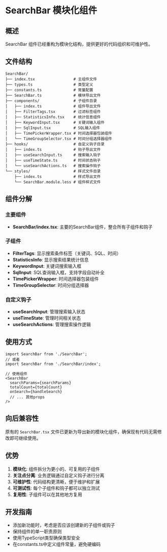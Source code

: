 # SearchBar 模块化组件

## 概述

SearchBar 组件已经重构为模块化结构，提供更好的代码组织和可维护性。

## 文件结构

```
SearchBar/
├── index.tsx                 # 主组件文件
├── types.ts                  # 类型定义
├── constants.ts              # 常量配置
├── SearchBar.ts              # 模块导出文件
├── components/               # 子组件目录
│   ├── index.ts              # 组件导出文件
│   ├── FilterTags.tsx        # 过滤标签组件
│   ├── StatisticsInfo.tsx    # 统计信息组件
│   ├── KeywordInput.tsx      # 关键词输入组件
│   ├── SqlInput.tsx          # SQL输入组件
│   ├── TimePickerWrapper.tsx # 时间选择器包装组件
│   └── TimeGroupSelector.tsx # 时间分组选择器组件
├── hooks/                    # 自定义钩子目录
│   ├── index.ts              # 钩子导出文件
│   ├── useSearchInput.ts     # 搜索输入钩子
│   ├── useTimeState.ts       # 时间状态钩子
│   └── useSearchActions.ts   # 搜索操作钩子
└── styles/                   # 样式文件目录
    ├── index.ts              # 样式导出文件
    └── SearchBar.module.less # 组件样式文件
```

## 组件分解

### 主要组件
- **SearchBar/index.tsx**: 主要的SearchBar组件，整合所有子组件和钩子

### 子组件
- **FilterTags**: 显示搜索条件标签（关键词、SQL、时间）
- **StatisticsInfo**: 显示搜索结果统计信息
- **KeywordInput**: 关键词搜索输入框
- **SqlInput**: SQL查询输入框，支持字段自动补全
- **TimePickerWrapper**: 时间选择器包装组件
- **TimeGroupSelector**: 时间分组选择器

### 自定义钩子
- **useSearchInput**: 管理搜索输入状态
- **useTimeState**: 管理时间相关状态
- **useSearchActions**: 管理搜索操作逻辑

## 使用方式

```tsx
import SearchBar from './SearchBar';
// 或者
import SearchBar from './SearchBar/index';

// 使用组件
<SearchBar
  searchParams={searchParams}
  totalCount={totalCount}
  onSearch={handleSearch}
  // ... 其他props
/>
```

## 向后兼容性

原有的 `SearchBar.tsx` 文件已更新为导出新的模块化组件，确保现有代码无需修改即可继续使用。

## 优势

1. **模块化**: 组件拆分为更小的、可复用的子组件
2. **关注点分离**: 业务逻辑通过自定义钩子进行分离
3. **可维护性**: 代码结构更清晰，便于维护和扩展
4. **可测试性**: 每个子组件和钩子都可以独立测试
5. **复用性**: 子组件可以在其他地方复用

## 开发指南

- 添加新功能时，考虑是否应该创建新的子组件或钩子
- 保持组件的单一职责原则
- 使用TypeScript类型确保类型安全
- 在constants.ts中定义组件常量，避免硬编码
